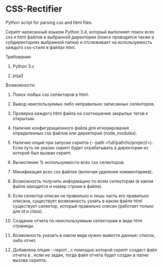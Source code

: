 # CSS-Rectifier
Python script for parsing css and html files.

Скрипт написанный языком Python 3.4, который выполняет поиск всех css и html файлов в выбранной директории (поиск проводится также в субдиректориях выбранной папки) и отслеживает на используемость каждого css-стиля в файлах html. 

Требования:

1. Python 3.x

2. jinja2

Возможности: 

1. Поиск любых css селекторов в html. 

2. Вывод неиспользуемых либо неправильно записанных селекторов.

3. Проверка каждого html файла на соотношение закрытых тегов к открытым.

4. Наличие конфигурационного файла для игнорирования определенных css файлов или директорий (node_modules).

5. Наличие опций при запуске скрипта (--path <full/path/to/project/>). Если путь не указан скрипт будет отрабатывать в директории из которой был вызван скрипт.

6. Вычисление % используемости всех css селекторов.

7. Минификация всех css файлов (включая удаление комментариев).

8. Возможность получить информацию по всем селекторам (в каком файле находится и номер строки в файле).

9. Если селектор описан не правильно и лишь часть его правильно описана, существует возможность узнать в каком файле html существует селектор, который правильно описан (работает только для id и class).

10. Создание отчета по неиспользуемым селекторам в виде html страницы.

11. Возможность указать в каком виде нужно вывести данные: список, либо отчет.

12. Добавлена опция --report <path>, с помощью которой скрипт создаст файл отчета в <path>, если <path> не задан, тогда файл отчета будет создан в папке вызова скрипта.
